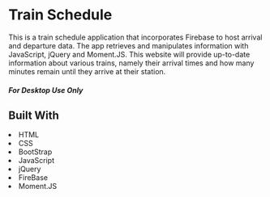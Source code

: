 # Train Schedule

This is a train schedule application that incorporates Firebase to host arrival and departure data. The app retrieves and manipulates information with JavaScript, jQuery and Moment.JS. This website will provide up-to-date information about various trains, namely their arrival times and how many minutes remain until they arrive at their station.

<h5>For Desktop Use Only</h5>

<h2>Built With</h2>
<li>HTML</li>
<li>CSS</li>
<li>BootStrap</li>
<li>JavaScript</li>
<li>jQuery</li>
<li>FireBase</li>
<li>Moment.JS</li>
